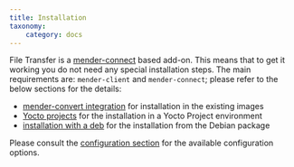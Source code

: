 ```yaml
---
title: Installation
taxonomy:
    category: docs
---
```



File Transfer is a [mender-connect](../../00.Overview/docs.md#Installation) based add-on.
This means that to get it working you do not need any special installation steps.
The main requirements are: `mender-client` and `mender-connect`; please refer
to the below sections for the details:
* [mender-convert integration](../../../04.System-updates-Debian-family/99.Variables/docs.md#mender_addon_connect_install) for installation in the existing images
* [Yocto projects](../../../05.System-updates-Yocto-Project/05.Customize-Mender/docs.md#mender-connect) for the installation in a Yocto Project environment
* [installation with a deb](../../../09.Downloads/docs.md#remote-terminal-add-on) for the installation from the Debian package

Please consult the [configuration section](../30.File-Transfer-configuration-file/docs.md) 
for the available configuration options.

